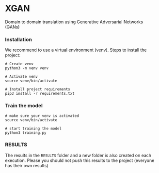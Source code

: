 # XGAN
Domain to domain translation using Generative Adversarial Networks (GANs)
### Installation
We recommend to use a virtual environment (venv). Steps to install the project:
```
# Create venv
python3 -m venv venv

# Activate venv
source venv/bin/activate

# Install project requirements
pip3 install -r requirements.txt
```
### Train the model
```
# make sure your venv is activated
source venv/bin/activate

# start training the model
python3 training.py
```

### RESULTS
The results in the `RESULTS` folder and a new folder is also created on each execution. Please you should not push this results to the project (everyone has their own results)